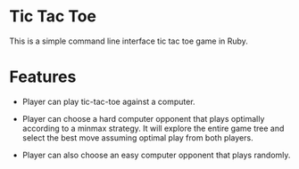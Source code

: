 # Tic Tac Toe

This is a simple command line interface tic tac toe game in Ruby.

# Features

- Player can play tic-tac-toe against a computer.

- Player can choose a hard computer opponent that plays optimally according to a minmax strategy. It will explore the entire game tree and select the best move assuming optimal play from both players.

- Player can also choose an easy computer opponent that plays randomly.
